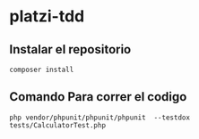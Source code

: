 # platzi-tdd
## Instalar el repositorio 
    composer install
## Comando Para correr el codigo
    php vendor/phpunit/phpunit/phpunit  --testdox  tests/CalculatorTest.php
